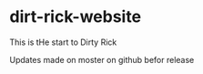 # dirt-rick-website

This is tHe start to Dirty Rick

Updates made on moster on github befor release
